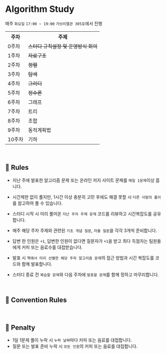 # Algorithm Study
매주 `화요일` `17:00 ~ 19:00` `가브리엘관 305호`에서 진행

<table>
  <th>주차</th>
  <th>주제</th>
  <tr>
    <td>0주차</td>
    <td><s>스터디 규칙설정 및 운영방식 회의</s></td>
  </tr>
  <tr>
    <td>1주차</td>
    <td><s>자료구조</s></td>
  </tr>
  <tr>
    <td>2주차</td>
    <td><s>정렬</s></td>
  </tr>
  <tr>
    <td>3주차</td>
    <td><s>탐색</s></td>
  </tr>
  <tr>
    <td>4주차</td>
    <td><s>그리디</s></td>
  </tr>
  <tr>
    <td>5주차</td>
    <td><s>정수론</s></td>
  </tr>
  <tr>
    <td>6주차</td>
    <td>그래프</td>
  </tr>
  <tr>
    <td>7주차</td>
    <td>트리</td>
  </tr>
  <tr>
    <td>8주차</td>
    <td>조합</td>
  </tr>
  <tr>
    <td>9주차</td>
    <td>동적계획법</td>
  </tr>
  <tr>
    <td>10주차</td>
    <td>기하</td>
  </tr>
</table>

<br>

## 📢 Rules
- 지난 주에 발표한 알고리즘 문제 또는 온라인 저지 사이트 문제를 `매일 1문제`이상 풉니다.

- 시간제한 없이 풀지만, 1시간 이상 충분히 고민 후에도 해결 못할 시 `다른 사람의 풀이`를 참고하여 풀 수 있습니다.
  
- 스터디 시작 시 미리 풀어온 `지난 주차 주제 문제` 코드를 리뷰하고 시간복잡도를 공유합니다.
  
- 매주 해당 주차 주제와 관련된 `기초 개념 질문`, `자율 질문`을 각각 3개씩 준비합니다.
  
- 답변 한 인원은 `+1`, 답변한 인원이 없다면 질문자가 `+1`을 받고 최다 득점자는 팀원들에게 커피 또는 음료수를 대접받습니다.

- 발표 시 `책에서 미리 선별한 해당 주차 알고리즘 문제`의 접근 방법과 시간 복잡도를 코드와 함께 발표합니다.

- 스터디 종료 전 `복습할 문제`와 다음 주차에 `발표할 문제`를 함께 정하고 마무리합니다.
  
<!-- - 질문 답변 시 카카오톡에 답변을 미리 적어 공유한 후 한 명씩 차례대로 설명합니다. -->

<br>

## 📌 Convention Rules

<br>

## 🚫 Penalty
- 1일 1문제 풀이 누락 시 `누락 날짜`마다 커피 또는 음료를 대접합니다.
- 질문 또는 발표 준비 누락 시 `모든 인원`의 커피 또는 음료를 대접합니다.

